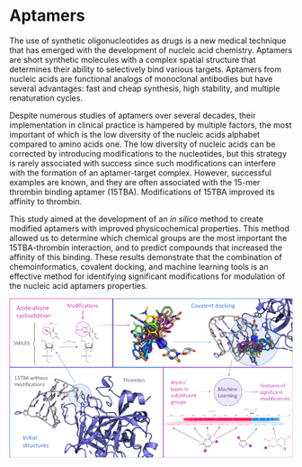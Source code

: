 # Aptamers

The use of synthetic oligonucleotides as drugs is a new medical technique that has emerged with the development of nucleic acid chemistry. Aptamers are short synthetic molecules with a complex spatial structure that determines their ability to selectively bind various targets. Aptamers from nucleic acids are functional analogs of monoclonal antibodies but have several advantages: fast and cheap synthesis, high stability, and multiple renaturation cycles.

Despite numerous studies of aptamers over several decades, their implementation in clinical practice is hampered by multiple factors, the most important of which is the low diversity of the nucleic acids alphabet compared to amino acids one. The low diversity of nucleic acids can be corrected by introducing modifications to the nucleotides, but this strategy is rarely associated with success since such modifications can interfere with the formation of an aptamer-target complex. However, successful examples are known, and they are often associated with the 15-mer thrombin binding aptamer (15TBA). Modifications of 15TBA improved its affinity to thrombin.

This study aimed at the development of an *in silico* method to create modified aptamers with improved physicochemical properties. This method allowed us to determine which chemical groups are the most important the 15TBA-thrombin interaction, and to predict compounds that increased the affinity of this binding. These results demonstrate that the combination of chemoinformatics, covalent docking, and machine learning tools is an effective method for identifying significant modifications for modulation of the nucleic acid aptamers properties.

<img src="./images/pipeline.png">
